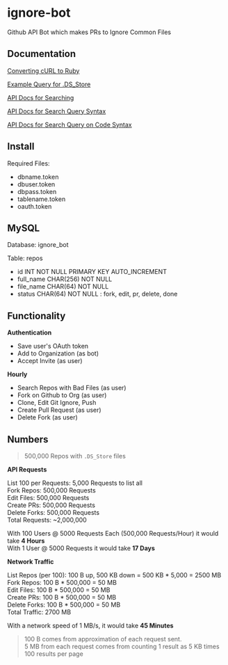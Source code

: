# ignore-bot
Github API Bot which makes PRs to Ignore Common Files

## Documentation

[Converting cURL to Ruby](https://jhawthorn.github.io/curl-to-ruby/)

[Example Query for .DS_Store](https://github.com/search?utf8=%E2%9C%93&q=filename%3A.DS_Store+path%3A%2F&type=Code)

[API Docs for Searching](https://developer.github.com/v3/search/#search-code)

[API Docs for Search Query Syntax](https://help.github.com/articles/search-syntax/)

[API Docs for Search Query on Code Syntax](https://help.github.com/articles/searching-code/)

## Install

Required Files:
- dbname.token
- dbuser.token
- dbpass.token
- tablename.token
- oauth.token

## MySQL

Database: ignore_bot

Table: repos
- id INT NOT NULL PRIMARY KEY AUTO_INCREMENT
- full_name CHAR(256) NOT NULL
- file_name CHAR(64)  NOT NULL
- status    CHAR(64)  NOT NULL : fork, edit, pr, delete, done

## Functionality

**Authentication**
- Save user's OAuth token 
- Add to Organization (as bot)
- Accept Invite (as user)

**Hourly**
- Search Repos with Bad Files (as user)
- Fork on Github to Org (as user) 
- Clone, Edit Git Ignore, Push
- Create Pull Request (as user)
- Delete Fork (as user)

## Numbers

> 500,000 Repos with `.DS_Store` files

**API Requests**

List 100 per Requests: 5,000 Requests to list all  
Fork Repos: 500,000 Requests  
Edit Files: 500,000 Requests  
Create PRs: 500,000 Requests  
Delete Forks: 500,000 Requests  
Total Requests: ~2,000,000

With 100 Users @ 5000 Requests Each (500,000 Requests/Hour) it would take **4 Hours**  
With 1 User @ 5000 Requests it would take **17 Days**

**Network Traffic**

List Repos (per 100): 100 B up, 500 KB down = 500 KB * 5,000 = 2500 MB  
Fork Repos: 100 B * 500,000 = 50 MB  
Edit Files: 100 B * 500,000 = 50 MB  
Create PRs: 100 B * 500,000 = 50 MB  
Delete Forks: 100 B * 500,000 = 50 MB  
Total Traffic: 2700 MB

With a network speed of 1 MB/s, it would take **45 Minutes**

> 100 B comes from approximation of each request sent.  
> 5 MB from each request comes from counting 1 result as 5 KB times 100 results per page
